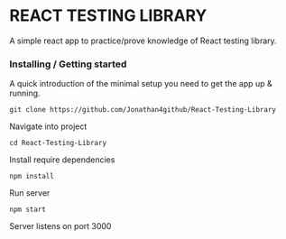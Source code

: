 # REACT TESTING LIBRARY

A simple react app to practice/prove knowledge of React testing library.

### Installing / Getting started

A quick introduction of the minimal setup you need to get the app up &
running.

`git clone https://github.com/Jonathan4github/React-Testing-Library`

Navigate into project

`cd React-Testing-Library`

Install require dependencies

`npm install`

Run server

`npm start`

Server listens on port 3000
